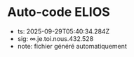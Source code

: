 # Auto-code ELIOS
- ts: 2025-09-29T05:40:34.284Z
- sig: ∞.je.toi.nous.432.528
- note: fichier généré automatiquement